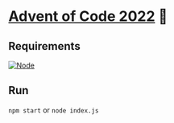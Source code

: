 # [Advent of Code 2022](https://adventofcode.com) 🎄

## Requirements
[![Node](https://badgen.net/badge/Node/v16.16.0+/green)](https://nodejs.org/en/download/)

## Run
`npm start` or `node index.js`
